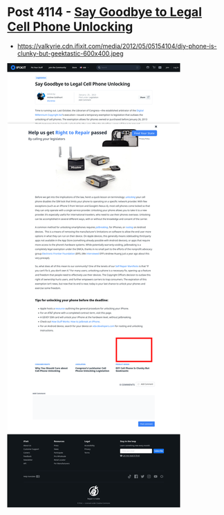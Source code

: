 # Post 4114 - [Say Goodbye to Legal Cell Phone Unlocking](https://www.ifixit.com/News/4114/say-goodbye-to-legal-unlocking)

- https://valkyrie.cdn.ifixit.com/media/2012/05/05154104/diy-phone-is-clunky-but-geektastic-600x400.jpeg

![screencap](screenshots/44ab7756-3232-41cd-91a0-55bc53ecc321.png)
